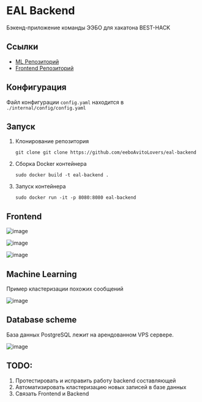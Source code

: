 # EAL Backend

Бэкенд-приложение команды ЭЭБО для хакатона BEST-HACK

## Ссылки
* [ML Репозиторий](https://github.com/eeboAvitoLovers/eal-ml)
* [Frontend Репозиторий](https://github.com/eeboAvitoLovers/eal-frontend)

## Конфигурация

Файл конфигурации `config.yaml` находится в `./internal/config/config.yaml`

## Запуск

1) Клонирование репозитория
    ```
    git clone git clone https://github.com/eeboAvitoLovers/eal-backend
    ```
2) Сборка Docker контейнера
    ```
    sudo docker build -t eal-backend .
    ```
3) Запуск контейнера
   ```
   sudo docker run -it -p 8080:8080 eal-backend
   ```

## Frontend

![image](https://github.com/eeboAvitoLovers/eal-backend/assets/145232152/515a89fc-d80e-4ece-830d-f13bbc852bb6)

![image](https://github.com/eeboAvitoLovers/eal-backend/assets/145232152/d5b45e1a-c8df-4777-aefd-cd62cc8ea398)

![image](https://github.com/eeboAvitoLovers/eal-backend/assets/145232152/f620e150-d7fe-4242-be0a-e9e491b2739a)

## Machine Learning 

Пример кластеризации похожих сообщений

![image](https://github.com/eeboAvitoLovers/eal-backend/assets/145232152/360f7d18-5b16-4cd9-ae7b-894f8ad3fd7d)

## Database scheme

База данных PostgreSQL лежит на арендованном VPS сервере.

![image](https://github.com/eeboAvitoLovers/eal-backend/assets/145232152/5c36547e-81f6-42fd-89ff-f5c52a5e26b2)

## TODO:
1) Протестировать и исправить работу backend составляющей
2) Автоматизировать кластеризацию новых записей в базе данных
3) Связать Frontend и Backend
